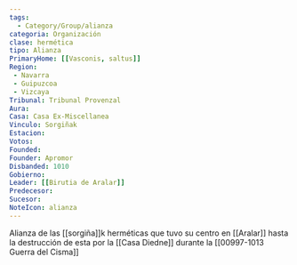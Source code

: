```yaml
---
tags:
  - Category/Group/alianza
categoria: Organización 
clase: hermética
tipo: Alianza
PrimaryHome: [[Vasconis, saltus]]
Region:
 - Navarra 
 - Guipuzcoa 
 - Vizcaya 
Tribunal: Tribunal Provenzal 
Aura: 
Casa: Casa Ex-Miscellanea
Vinculo: Sorgiñak
Estacion: 
Votos: 
Founded: 
Founder: Apromor 
Disbanded: 1010
Gobierno: 
Leader: [[Birutia de Aralar]]
Predecesor: 
Sucesor: 
NoteIcon: alianza
---
```


Alianza de las [[sorgiña]]k herméticas que tuvo su centro en [[Aralar]] hasta la destrucción de esta por la [[Casa Diedne]] durante la [[00997-1013 Guerra del Cisma]]

